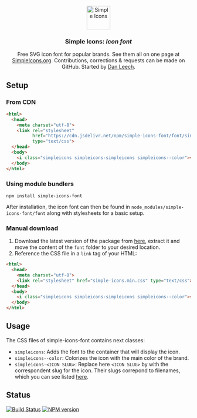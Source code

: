 <p align="center">
<a href="https://simpleicons.org/">
<img src="https://simpleicons.org/icons/simpleicons.svg" alt="Simple Icons" width=64 height=64>
</a>
<h3 align="center">Simple Icons: <em>Icon font</em></h3>
<p align="center">
Free SVG icon font for popular brands. See them all on one page at <a href="https://simpleicons.org">SimpleIcons.org</a>. Contributions, corrections & requests can be made on GitHub. Started by <a href="https://twitter.com/bathtype">Dan Leech</a>.</p>
</p>

## Setup

### From CDN

```html
<html>
  <head>
    <meta charset="utf-8">
    <link rel="stylesheet"
          href="https://cdn.jsdelivr.net/npm/simple-icons-font/font/simple-icons.min.css"
          type="text/css">
  </head>
  <body>
    <i class="simpleicons simpleicons-simpleicons simpleicons--color"></i>
  </body>
</html>
```

### Using module bundlers

```
npm install simple-icons-font
```

After installation, the icon font can then be found in
`node_modules/simple-icons-font/font` along with stylesheets for a basic setup.

### Manual download

1. Download the latest version of the package from
[here][npm-registry-tarball-link], extract it and move the content of the
`font` folder to your desired location. 
1. Reference the CSS file in a `link` tag of your HTML:

```html
<html>
  <head>
    <meta charset="utf-8">
    <link rel="stylesheet" href="simple-icons.min.css" type="text/css">
  </head>
  <body>
    <i class="simpleicons simpleicons-simpleicons simpleicons--color"></i>
  </body>
</html>
```

## Usage

The CSS files of simple-icons-font contains next classes:

- `simpleicons`: Adds the font to the container that will display the icon.
- `simpleicons--color`: Colorizes the icon with the main color of the brand.
- `simpleicons-<ICON SLUG>`: Replace here `<ICON SLUG>` by with the
 correspondent slug for the icon. Their slugs correpond to filenames, which you
 can see listed [here][simple-icons--icons-dir-link]. 

## Status

[![Build Status][build-status-image]][build-status-link]
[![NPM version][npm-version-image]][npm-package-link]

[build-status-image]: https://img.shields.io/github/workflow/status/simple-icons/simple-icons-font/Verify/develop?logo=github
[build-status-link]: https://github.com/simple-icons/simple-icons-font/actions?query=workflow%3AVerify+branch%3Adevelop
[npm-version-image]: https://img.shields.io/npm/v/simple-icons-font?logo=npm
[npm-package-link]: https://www.npmjs.com/package/simple-icons-font
[simple-icons--icons-dir-link]: https://github.com/simple-icons/simple-icons/tree/develop/icons
[npm-registry-tarball-link]: https://registry.npmjs.org/simple-icons-font/-/simple-icons-font-2.0.0.tgz
